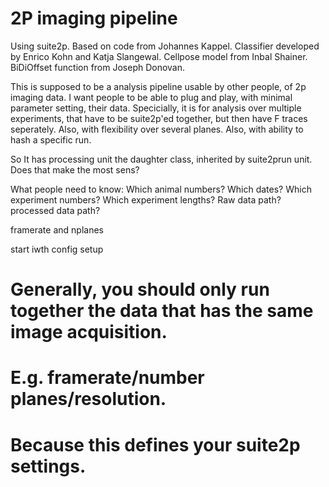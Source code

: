 # 2P imaging pipeline

Using suite2p. 
Based on code from Johannes Kappel. Classifier developed by Enrico Kohn and Katja Slangewal. Cellpose model from Inbal
Shainer. BiDiOffset function from Joseph Donovan. 

This is supposed to be a analysis pipeline usable by other people, of 2p imaging data. 
I want people to be able to plug and play, with minimal parameter setting, their data. 
Specicially, it is for analysis over multiple experiments, that have to be suite2p'ed together, but then have F traces
seperately. Also, with flexibility over several planes. Also, with ability to hash a specific run. 

So It has processing unit the daughter class, inherited by suite2prun unit. 
Does that make the most sens?


What people need to know:
Which animal numbers? 
Which dates?
Which experiment numbers?
Which experiment lengths?
Raw data path?
processed data path?

framerate and nplanes

start iwth config setup
# Generally, you should only run together the data that has the same image acquisition.
# E.g. framerate/number planes/resolution.
# Because this defines your suite2p settings.